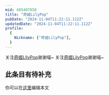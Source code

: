 ```yaml
---
mid: 485407858
title: "奇姬LilyPop"
pubDate: "2024-11-04T11:22:11.112Z"
updatedDate: "2024-11-04T11:22:11.112Z"
profile:
  {
    Nickname: ["奇姬LilyPop"],
  }
---
```


关注[奇姬LilyPop](https://space.bilibili.com/485407858)谢谢喵~ 关注[奇姬LilyPop](https://space.bilibili.com/485407858)谢谢喵~

## 此条目有待补充
你可以在[这里](https://github.com/Yuhanawa/VTuber.ICU/edit/master/src/content/v/奇姬LilyPop/index.md)编辑本文
